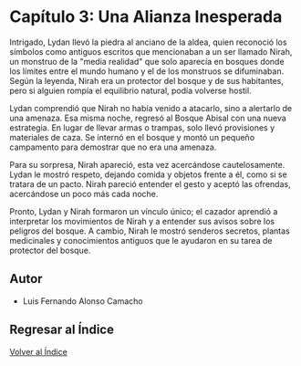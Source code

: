# Capítulo 3: Una Alianza Inesperada

Intrigado, Lydan llevó la piedra al anciano de la aldea, quien reconoció los símbolos como antiguos escritos que mencionaban a un ser llamado Nirah, un monstruo de la "media realidad" que solo aparecía en bosques donde los límites entre el mundo humano y el de los monstruos se difuminaban. Según la leyenda, Nirah era un protector del bosque y de sus habitantes, pero si alguien rompía el equilibrio natural, podía volverse hostil.

Lydan comprendió que Nirah no había venido a atacarlo, sino a alertarlo de una amenaza. Esa misma noche, regresó al Bosque Abisal con una nueva estrategia. En lugar de llevar armas o trampas, solo llevó provisiones y materiales de caza. Se internó en el bosque y montó un pequeño campamento para demostrar que no era una amenaza.

Para su sorpresa, Nirah apareció, esta vez acercándose cautelosamente. Lydan le mostró respeto, dejando comida y objetos frente a él, como si se tratara de un pacto. Nirah pareció entender el gesto y aceptó las ofrendas, acercándose un poco más cada noche.

Pronto, Lydan y Nirah formaron un vínculo único; el cazador aprendió a interpretar los movimientos de Nirah y a entender sus avisos sobre los peligros del bosque. A cambio, Nirah le mostró senderos secretos, plantas medicinales y conocimientos antiguos que le ayudaron en su tarea de protector del bosque.

## Autor
- Luis Fernando Alonso Camacho

## Regresar al Índice
[Volver al Índice](../README.md)